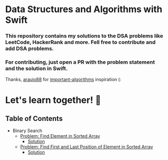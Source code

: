 # Data Structures and Algorithms with Swift

### This repository contains my solutions to the DSA problems like LeetCode, HackerRank and more. Fell free to contribute and add DSA problems.

### For contributing, just open a PR with the problem statement and the solution in Swift.

Thanks, [araujo88](https://github.com/araujo88) for [important-algorithms](https://github.com/araujo88/important-algorithms) inspiration (:

# Let's learn together! 🚀

## Table of Contents

- Binary Search
  - [Problem: Find Element in Sorted Array](binarySearch/findElementSortedArray/problem.md)
    - [Solution](binarySearch/findElementSortedArray/solution.playground/Contents.swift)
  - [Problem: Find First and Last Position of Element in Sorted Array](binarySearch/findFirstLastPositionElementSortedArray/problem.md)
    - [Solution](binarySearch/findFirstLastPositionElementSortedArray/solution.playground/Contents.swift)